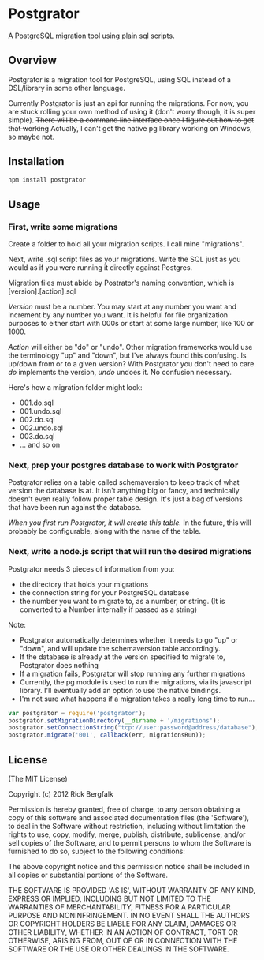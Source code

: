 # Postgrator

A PostgreSQL migration tool using plain sql scripts. 


## Overview

Postgrator is a migration tool for PostgreSQL, using SQL instead of a DSL/library in some other language. 

Currently Postgrator is just an api for running the migrations. For now, you are stuck rolling your own method of using it (don't worry though, it is super simple). ~~There will be a command line interface once I figure out how to get that working~~ Actually, I can't get the native pg library working on Windows, so maybe not.


## Installation

```js
npm install postgrator
```


## Usage

### First, write some migrations

Create a folder to hold all your migration scripts. I call mine "migrations".

Next, write .sql script files as your migrations. Write the SQL just as you would as if you were running it directly against Postgres.

Migration files must abide by Postrator's naming convention, which is [version].[action].sql

*Version* must be a number. You may start at any number you want and increment by any number you want. 
It is helpful for file organization purposes to either start with 000s or start at some large number, like 100 or 1000.

*Action* will either be "do" or "undo". 
Other migration frameworks would use the terminology "up" and "down", but I've always found this confusing. 
Is up/down from or to a given version? With Postgrator you don't need to care. *do* implements the version, *undo* undoes it. No confusion necessary.

Here's how a migration folder might look:

* 001.do.sql
* 001.undo.sql
* 002.do.sql
* 002.undo.sql
* 003.do.sql
* ... and so on


### Next, prep your postgres database to work with Postgrator

Postgrator relies on a table called schemaversion to keep track of what version the database is at. 
It isn't anything big or fancy, and technically doesn't even really follow proper table design. 
It's just a bag of versions that have been run against the database.

*When you first run Postgrator, it will create this table.* In the future, this will probably be configurable, along with the name of the table.


### Next, write a node.js script that will run the desired migrations

Postgrator needs 3 pieces of information from you:
* the directory that holds your migrations
* the connection string for your PostgreSQL database
* the number you want to migrate to, as a number, or string. (It is converted to a Number internally if passed as a string)

Note:

* Postgrator automatically determines whether it needs to go "up" or "down", and will update the schemaversion table accordingly.
* If the database is already at the version specified to migrate to, Postgrator does nothing
* If a migration fails, Postgrator will stop running any further migrations
* Currently, the pg module is used to run the migrations, via its javascript library. I'll eventually add an option to use the native bindings.
* I'm not sure what happens if a migration takes a really long time to run...


```js
var postgrator = require('postgrator');
postgrator.setMigrationDirectory(__dirname + '/migrations');
postgrator.setConnectionString("tcp://user:password@address/database");
postgrator.migrate('001', callback(err, migrationsRun));
```


## License 

(The MIT License)

Copyright (c) 2012 Rick Bergfalk

Permission is hereby granted, free of charge, to any person obtaining
a copy of this software and associated documentation files (the
'Software'), to deal in the Software without restriction, including
without limitation the rights to use, copy, modify, merge, publish,
distribute, sublicense, and/or sell copies of the Software, and to
permit persons to whom the Software is furnished to do so, subject to
the following conditions:

The above copyright notice and this permission notice shall be
included in all copies or substantial portions of the Software.

THE SOFTWARE IS PROVIDED 'AS IS', WITHOUT WARRANTY OF ANY KIND,
EXPRESS OR IMPLIED, INCLUDING BUT NOT LIMITED TO THE WARRANTIES OF
MERCHANTABILITY, FITNESS FOR A PARTICULAR PURPOSE AND NONINFRINGEMENT.
IN NO EVENT SHALL THE AUTHORS OR COPYRIGHT HOLDERS BE LIABLE FOR ANY
CLAIM, DAMAGES OR OTHER LIABILITY, WHETHER IN AN ACTION OF CONTRACT,
TORT OR OTHERWISE, ARISING FROM, OUT OF OR IN CONNECTION WITH THE
SOFTWARE OR THE USE OR OTHER DEALINGS IN THE SOFTWARE.